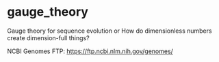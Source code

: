 # gauge_theory

Gauge theory for sequence evolution or How do dimensionless numbers create dimension-full things?

NCBI Genomes FTP: https://ftp.ncbi.nlm.nih.gov/genomes/
